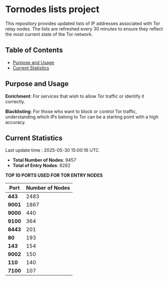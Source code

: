 # Tornodes lists project

This repository provides updated lists of IP addresses associated with Tor relay nodes. The lists are refreshed every 30 minutes to ensure they reflect the most current state of the Tor network.

## Table of Contents

- [Purpose and Usage](#purpose-and-usage)
- [Current Statistics](#current-statistics)


## Purpose and Usage

**Enrichment**: For services that wish to allow Tor traffic or identify it correctly.

**Blacklisting**: For those who want to block or control Tor traffic, understanding which IPs belong to Tor can be a starting point with a high accuracy.

## Current Statistics

Last update time : 2025-05-30 15:00:16 UTC

- **Total Number of Nodes**: 9457
- **Total of Entry Nodes**: 8282

**TOP 10 PORTS USED FOR TOR ENTRY NODES**

| **Port** | **Number of Nodes** |
|------|-----------------|
| **443**   | 2483  |
| **9001**   | 1867  |
| **9000**   | 440  |
| **9100**   | 364  |
| **8443**   | 201  |
| **80**   | 193  |
| **143**   | 154  |
| **9002**   | 150  |
| **110**   | 140  |
| **7100**   | 107  |

